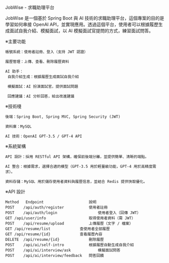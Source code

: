 JobWise - 求職助理平台

JobWise 是一個基於 Spring Boot 與 AI 技術的求職助理平台，這個專案的目的是學習如何串接 OpenAI API，並實現應用。透過這個平台，使用者可以根據履歷生成面試自我介紹、模擬面試，以 AI 模擬面試官提問的方式，練習面試問答。

※主要功能

    帳號系統：使用者註冊、登入（支持 JWT 認證）

    履歷管理：上傳、查看、刪除履歷資料

    AI 助手：
     自我介紹生成：根據履歷生成面試自我介紹

     模擬面試：AI 扮演面試官，提供面試問題

     回應建議：AI 分析回答，給出改進建議

※技術棧
    
    後端：Spring Boot, Spring MVC, Spring Security (JWT)

    資料庫：MySQL

    AI 技術：OpenAI GPT-3.5 / GPT-4 API

※系統架構

    API 設計：採用 RESTful API 架構，確保前後端分離，並提供簡單、清晰的端點。

    AI 整合：根據需求，選擇合適的模型（GPT-3.5 用於輕量級功能，GPT-4 用於高精度需求）。

    資料存儲：MySQL 用於儲存使用者資料與履歷信息，並結合 Redis 提供快取優化。

※API 設計

    Method	 Endpoint	                 說明
    POST	/api/auth/register	         使用者註冊
    POST	/api/auth/login	                 使用者登入（回傳 JWT）
    GET	/api/user/info	                 取得使用者資料（需 JWT）
    POST	/api/resume/upload	         上傳履歷（文字 / 檔案）
    GET	/api/resume/list	         查使用者全部履歷
    GET	/api/resume/{id}	         查看履歷內容
    DELETE	/api/resume/{id}	         刪除履歷
    POST	/api/ai/self-intro	         根據履歷自動生成自我介紹
    POST	/api/ai/interview/ask	         模擬面試問答
    POST	/api/ai/interview/feedback	 問答回饋
